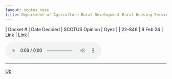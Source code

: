 ```yaml
---
layout: scotus_case
title: Department of Agriculture Rural Development Rural Housing Service v. Kirtz
---
```


| Docket # | Date Decided | SCOTUS Opinion | Oyez |
| 22-846 | 8 Feb 24 | [Link](https://www.supremecourt.gov/opinions/23pdf/601us1r03_4gcj.pdf) | [Link](https://www.oyez.org/cases/2023/22-846) |

<audio controls>
   <source src='./resources/22-846.mp3' type='audio/mpeg'>
</audio>

<object data='./resources/22-846.pdf' type='application/pdf'></object>

---

[Up](./README.md)
